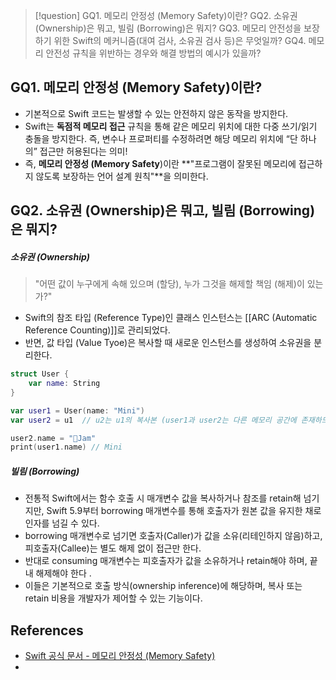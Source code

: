 >[!question]
>GQ1. 메모리 안정성 (Memory Safety)이란?
>GQ2. 소유권 (Ownership)은 뭐고, 빌림 (Borrowing)은 뭐지?
>GQ3. 메모리 안전성을 보장하기 위한 Swift의 메커니즘(대여 검사, 소유권 검사 등)은 무엇일까?
>GQ4. 메모리 안전성 규칙을 위반하는 경우와 해결 방법의 예시가 있을까?

## GQ1. 메모리 안정성 (Memory Safety)이란?

- 기본적으로 Swift 코드는 발생할 수 있는 안전하지 않은 동작을 방지한다.
- Swift는 **독점적 메모리 접근** 규칙을 통해 같은 메모리 위치에 대한 다중 쓰기/읽기 충돌을 방지한다. 즉, 변수나 프로퍼티를 수정하려면 해당 메모리 위치에 “단 하나의” 접근만 허용된다는 의미!
- 즉, **메모리 안정성 (Memory Safety**)이란 **"프로그램이 잘못된 메모리에 접근하지 않도록 보장하는 언어 설계 원칙"**을 의미한다.


## GQ2. 소유권 (Ownership)은 뭐고, 빌림 (Borrowing)은 뭐지?

##### 소유권 (Ownership)

> "어떤 값이 누구에게 속해 있으며 (할당), 누가 그것을 해제할 책임 (해제)이 있는가?"

- Swift의 참조 타입 (Reference Type)인 클래스 인스턴스는 [[ARC (Automatic Reference Counting)]]로 관리되었다.
- 반면, 값 타입 (Value Tyoe)은 복사할 때 새로운 인스턴스를 생성하여 소유권을 분리한다.

```swift
struct User {
    var name: String
} 

var user1 = User(name: "Mini")
var user2 = u1  // u2는 u1의 복사본 (user1과 user2는 다른 메모리 공간에 존재하므로, 소유권 분리!)

user2.name = "Jam"
print(user1.name) // Mini
```

##### 빌림 (Borrowing)

> 

- 전통적 Swift에서는 함수 호출 시 매개변수 값을 복사하거나 참조를 retain해 넘기지만, Swift 5.9부터 borrowing 매개변수를 통해 호출자가 원본 값을 유지한 채로 인자를 넘길 수 있다. 
- borrowing 매개변수로 넘기면 호출자(Caller)가 값을 소유(리테인하지 않음)하고, 피호출자(Callee)는 별도 해제 없이 접근만 한다. 
- 반대로 consuming 매개변수는 피호출자가 값을 소유하거나 retain해야 하며, 끝내 해제해야 한다 . 
- 이들은 기본적으로 호출 방식(ownership inference)에 해당하며, 복사 또는 retain 비용을 개발자가 제어할 수 있는 기능이다.



## References
- [Swift 공식 문서 - 메모리 안정성 (Memory Safety)](https://bbiguduk.gitbook.io/swift/language-guide-1/memory-safety)
- 